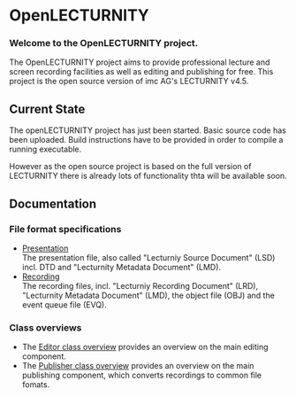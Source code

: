 OpenLECTURNITY
==============

### Welcome to the OpenLECTURNITY project.

The OpenLECTURNITY project aims to provide professional lecture and screen recording facilities as well as editing and publishing for free.
This project is the open source version of imc AG's LECTURNITY v4.5.  


Current State
-------------

The openLECTURNITY project has just been started. Basic source code has been uploaded. Build instructions have to be provided in order to compile a running executable.

However as the open source project is based on the full version of LECTURNITY there is already lots of functionality thta will be available soon.


Documentation
-------------

### File format specifications

- [Presentation](tree/master/doc/lecturnitySourceDocuments)  
The presentation file, also called "Lecturniy Source Document" (LSD) incl. DTD and "Lecturnity Metadata Document" (LMD).
- [Recording ](tree/master/doc/lecturnityRecordings)  
The recording files, incl. "Lecturniy Recording Document" (LRD), "Lecturnity Metadata Document" (LMD), the object file (OBJ) and the event queue file (EVQ).

### Class overviews

- The [Editor class overview](tree/master/doc/lec_overview_editor_classes_v1.doc) provides an overview on the main editing component.
- The [Publisher class overview](tree/master/doc/lec_overview_Publisher_classes.doc) provides an overview on the main publishing component, which converts recordings to common file fomats.
